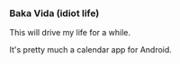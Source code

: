 ### Baka Vida (idiot life)

This will drive my life for a while.

It's pretty much a calendar app for Android.

